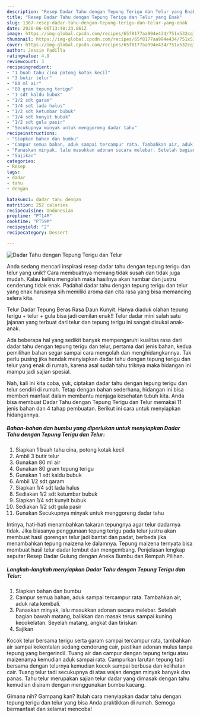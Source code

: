 ```yaml
---
description: "Resep Dadar Tahu dengan Tepung Terigu dan Telur yang Enak"
title: "Resep Dadar Tahu dengan Tepung Terigu dan Telur yang Enak"
slug: 1367-resep-dadar-tahu-dengan-tepung-terigu-dan-telur-yang-enak
date: 2020-06-06T13:48:23.861Z
image: https://img-global.cpcdn.com/recipes/65f8177aa994e434/751x532cq70/dadar-tahu-dengan-tepung-terigu-dan-telur-foto-resep-utama.jpg
thumbnail: https://img-global.cpcdn.com/recipes/65f8177aa994e434/751x532cq70/dadar-tahu-dengan-tepung-terigu-dan-telur-foto-resep-utama.jpg
cover: https://img-global.cpcdn.com/recipes/65f8177aa994e434/751x532cq70/dadar-tahu-dengan-tepung-terigu-dan-telur-foto-resep-utama.jpg
author: Jessie Padilla
ratingvalue: 4.9
reviewcount: 3
recipeingredient:
- "1 buah tahu cina potong kotak kecil"
- "3 butir telur"
- "80 ml air"
- "80 gram tepung terigu"
- "1 sdt kaldu bubuk"
- "1/2 sdt garam"
- "1/4 sdt lada halus"
- "1/2 sdt ketumbar bubuk"
- "1/4 sdt kunyit bubuk"
- "1/2 sdt gula pasir"
- "Secukupnya minyak untuk menggoreng dadar tahu"
recipeinstructions:
- "Siapkan bahan dan bumbu"
- "Campur semua bahan, aduk sampai tercampur rata. Tambahkan air, aduk rata kembali."
- "Panaskan minyak, lalu masukkan adonan secara melebar. Setelah bagian bawah matang, balikkan dan masak terus sampai kuning kecokelatan. Seyelah matang, angkat dan tiriskan"
- "Sajikan"
categories:
- Resep
tags:
- dadar
- tahu
- dengan

katakunci: dadar tahu dengan 
nutrition: 252 calories
recipecuisine: Indonesian
preptime: "PT14M"
cooktime: "PT59M"
recipeyield: "2"
recipecategory: Dessert

---
```



![Dadar Tahu dengan Tepung Terigu dan Telur](https://img-global.cpcdn.com/recipes/65f8177aa994e434/751x532cq70/dadar-tahu-dengan-tepung-terigu-dan-telur-foto-resep-utama.jpg)

Anda sedang mencari inspirasi resep dadar tahu dengan tepung terigu dan telur yang unik? Cara membuatnya memang tidak susah dan tidak juga mudah. Kalau keliru mengolah maka hasilnya akan hambar dan justru cenderung tidak enak. Padahal dadar tahu dengan tepung terigu dan telur yang enak harusnya sih memiliki aroma dan cita rasa yang bisa memancing selera kita.

Telur Dadar Tepung Beras Rasa Daun Kunyit. Hanya diaduk olahan tepung terigu + telur + gula bisa jadi cemilan enak!! Telur dadar mini salah satu jajanan yang terbuat dari telur dan tepung terigu ini sangat disukai anak-anak.

Ada beberapa hal yang sedikit banyak mempengaruhi kualitas rasa dari dadar tahu dengan tepung terigu dan telur, pertama dari jenis bahan, kedua pemilihan bahan segar sampai cara mengolah dan menghidangkannya. Tak perlu pusing jika hendak menyiapkan dadar tahu dengan tepung terigu dan telur yang enak di rumah, karena asal sudah tahu triknya maka hidangan ini mampu jadi sajian spesial.


Nah, kali ini kita coba, yuk, ciptakan dadar tahu dengan tepung terigu dan telur sendiri di rumah. Tetap dengan bahan sederhana, hidangan ini bisa memberi manfaat dalam membantu menjaga kesehatan tubuh kita. Anda bisa membuat Dadar Tahu dengan Tepung Terigu dan Telur memakai 11 jenis bahan dan 4 tahap pembuatan. Berikut ini cara untuk menyiapkan hidangannya.

<!--inarticleads1-->

##### Bahan-bahan dan bumbu yang diperlukan untuk menyiapkan Dadar Tahu dengan Tepung Terigu dan Telur:

1. Siapkan 1 buah tahu cina, potong kotak kecil
1. Ambil 3 butir telur
1. Gunakan 80 ml air
1. Gunakan 80 gram tepung terigu
1. Gunakan 1 sdt kaldu bubuk
1. Ambil 1/2 sdt garam
1. Siapkan 1/4 sdt lada halus
1. Sediakan 1/2 sdt ketumbar bubuk
1. Siapkan 1/4 sdt kunyit bubuk
1. Sediakan 1/2 sdt gula pasir
1. Gunakan Secukupnya minyak untuk menggoreng dadar tahu


Intinya, hati-hati menambahkan takaran tepungnya agar telur dadarnya tidak. Jika biasanya penggunaan tepung terigu pada telur justru akan membuat hasil gorengan telur jadi bantat dan padat, berbeda jika menambahkan tepung maizena ke dalamnya. Tepung maizena ternyata bisa membuat hasil telur dadar lembut dan mengembang. Penjelasan lengkap seputar Resep Dadar Gulung dengan Aneka Bumbu dan Rempah Pilihan. 

<!--inarticleads2-->

##### Langkah-langkah menyiapkan Dadar Tahu dengan Tepung Terigu dan Telur:

1. Siapkan bahan dan bumbu
1. Campur semua bahan, aduk sampai tercampur rata. Tambahkan air, aduk rata kembali.
1. Panaskan minyak, lalu masukkan adonan secara melebar. Setelah bagian bawah matang, balikkan dan masak terus sampai kuning kecokelatan. Seyelah matang, angkat dan tiriskan
1. Sajikan


Kocok telur bersama terigu serta garam sampai tercampur rata, tambahkan air sampai kekentalan sedang cenderung cair, pastikan adonan mulus tanpa tepung yang bergerindil. Tuang air dan campur dengan tepung terigu atau maizenanya kemudian aduk sampai rata. Campurkan larutan tepung tadi bersama dengan telurnya kemudian kocok sampai berbusa dan kelihatan cair. Tuang telur tadi secukupnya di atas wajan dengan minyak banyak dan panas. Tahu telur merupakan sajian telur dadar yang dimasak dengan tahu kemudian disiram dengan menggunakan bumbu kacang. 

Gimana nih? Gampang kan? Itulah cara menyiapkan dadar tahu dengan tepung terigu dan telur yang bisa Anda praktikkan di rumah. Semoga bermanfaat dan selamat mencoba!
